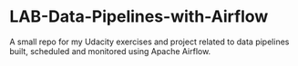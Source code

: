 # LAB-Data-Pipelines-with-Airflow
A small repo for my Udacity exercises and project related to data pipelines built, scheduled and monitored using Apache Airflow.  
